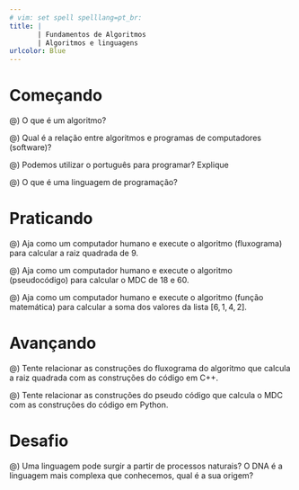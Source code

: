 ```yaml
---
# vim: set spell spelllang=pt_br:
title: |
       | Fundamentos de Algoritmos
       | Algoritmos e linguagens
urlcolor: Blue
---
```


# Começando

@) O que é um algoritmo?

@) Qual é a relação entre algoritmos e programas de computadores (software)?

@) Podemos utilizar o português para programar? Explique

@) O que é uma linguagem de programação?


# Praticando

@) Aja como um computador humano e execute o algoritmo (fluxograma) para calcular a raiz quadrada de 9.

@) Aja como um computador humano e execute o algoritmo (pseudocódigo) para calcular o MDC de 18 e 60.

@) Aja como um computador humano e execute o algoritmo (função matemática) para calcular a soma dos valores da lista $[6, 1, 4, 2]$.


# Avançando

@) Tente relacionar as construções do fluxograma do algoritmo que calcula a raiz quadrada com as construções do código em C++.

@) Tente relacionar as construções do pseudo código que calcula o MDC com as construções do código em Python.


# Desafio

@) Uma linguagem pode surgir a partir de processos naturais? O DNA é a linguagem mais complexa que conhecemos, qual é a sua origem?
